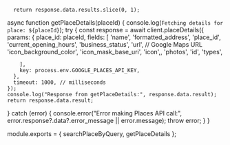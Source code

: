       return response.data.results.slice(0, 1);


async function getPlaceDetails(placeId) {
  console.log(`Fetching details for place: ${placeId}`);
  try {
    const response = await client.placeDetails({
      params: {
        place_id: placeId,
        fields: [
          'name',
          'formatted_address',
          'place_id',
          'current_opening_hours',
          'business_status',
          'url', // Google Maps URL
          'icon_background_color',
          'icon_mask_base_uri',
          'icon',,
          'photos',
          'id',
          'types',
          
        ],
        key: process.env.GOOGLE_PLACES_API_KEY,
      },
      timeout: 1000, // milliseconds
    });
    console.log("Response from getPlaceDetails:", response.data.result);
    return response.data.result;
  } catch (error) {
    console.error("Error making Places API call:", error.response?.data?.error_message || error.message);
    throw error;
  }
}

module.exports = { searchPlaceByQuery, getPlaceDetails };
